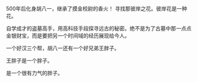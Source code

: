 500年后化身胡八一，继承了摸金校尉的香火！
寻找那彼岸之花。彼岸花是一种花。

自学成才的盗墓高手，用高科技手段探寻远古的秘密。绝不是为了古墓中那一点点金银财宝，而是要把另一个时间域的经历展现给今人。

一个好汉三个帮，胡八一还有一个好兄弟王胖子。

王胖子是一个胖子。

是一个很有力气的胖子。